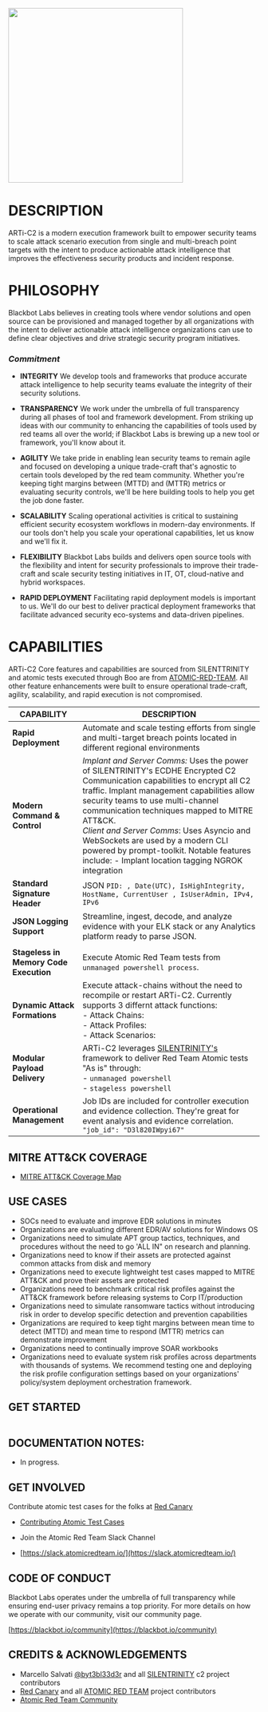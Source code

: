 <p><img src="https://blackbot.io/wp-content/uploads/2020/11/artic_c2_logo_red_v1-e1606038603815.png" width="350px" /></p>

# DESCRIPTION

ARTi-C2 is a modern execution framework built to empower security teams to scale attack scenario execution from single and multi-breach point targets with the intent to produce actionable attack intelligence that improves the effectiveness security products and incident response.

# PHILOSOPHY

Blackbot Labs believes in creating tools where vendor solutions and open source can be provisioned and managed together by all organizations with the intent to deliver actionable attack intelligence organizations can use to define clear objectives and drive strategic security program initiatives.

### *Commitment*

- **INTEGRITY** 
We develop tools and frameworks that produce accurate attack intelligence to help security teams evaluate the integrity of their security solutions.

- **TRANSPARENCY**
We work under the umbrella of full transparency during all phases of tool and framework development. From striking up ideas with our community to enhancing the capabilities of tools used by red teams all over the world; if Blackbot Labs is brewing up a new tool or framework, you'll know about it.


- **AGILITY**
We take pride in enabling lean security teams to remain agile and focused on developing a unique trade-craft that's agnostic to certain tools developed by the red team community. Whether you're keeping tight margins between \(MTTD\) and  \(MTTR\) metrics or evaluating security controls, we'll be here building tools to help you get the job done faster.


- **SCALABILITY**
Scaling operational activities is critical to sustaining efficient security ecosystem workflows in modern-day environments. If our tools don't help you scale your operational capabilities, let us know and we'll fix it. 


- **FLEXIBILITY**
Blackbot Labs builds and delivers open source tools with the flexibility and intent for security professionals to improve their trade-craft and scale security testing initiatives in IT, OT, cloud-native and hybrid workspaces.


- **RAPID DEPLOYMENT**
Facilitating rapid deployment models is important to us. We'll do our best to deliver practical deployment frameworks that facilitate advanced security eco-systems and data-driven pipelines. 

# CAPABILITIES

ARTi-C2 Core features and capabilities are sourced from SILENTTRINITY and atomic tests executed through Boo are from [ATOMIC-RED-TEAM](https://github.com/redcanaryco/atomic-red-team). All other feature enhancements were built to ensure operational trade-craft, agility, scalability, and rapid execution is not compromised.


| CAPABILITY | DESCRIPTION |
| ------ | ------ |
| **Rapid Deployment** | Automate and scale testing efforts from single and multi-target breach points located in different regional environments
| **Modern Command & Control** | *Implant and Server Comms:* Uses the power of SILENTRINITY's ECDHE Encrypted C2 Communication capabilities to encrypt all C2 traffic. Implant management capabilities allow security teams to use multi-channel communication techniques mapped to MITRE ATT&CK. </br>*Client and Server Comms*: Uses Asyncio and WebSockets are used by a modern CLI powered by prompt-toolkit. Notable features include:     - Implant location tagging NGROK integration 
| **Standard Signature Header** | JSON `PID: , Date(UTC), IsHighIntegrity, HostName, CurrentUser , IsUserAdmin, IPv4, IPv6`
| **JSON Logging Support** | Streamline, ingest, decode, and analyze evidence with your ELK stack or any Analytics platform ready to parse JSON.| 
||
| **Stageless in Memory Code Execution** |  Execute Atomic Red Team tests from `unmanaged powershell process`. 
| **Dynamic Attack Formations** | Execute attack-chains without the need to recompile or restart ARTi-C2. Currently supports 3 differnt attack functions:</br>    - Attack Chains:</br>- Attack Profiles:</br>- Attack Scenarios:|
| **Modular Payload Delivery** | ARTi-C2 leverages [SILENTRINITY's](https://github.com/byt3bl33d3r/SILENTTRINITY) framework to deliver Red Team Atomic tests "As is" through:</br>- `unmanaged powershell`</br>- `stageless powershell`
| **Operational Management** | Job IDs are included for controller execution and evidence collection. They're great for event  analysis and evidence correlation. `"job_id": "D3l820IWpyi67"`| **Atomic Updates** | The ART port pipeline is triggered by repo updates at [ATOMIC-RED-TEAM](https://github.com/redcanaryco/atomic-red-team)   

## MITRE ATT&CK COVERAGE
- [MITRE ATT&CK Coverage Map](https://attack.blackbot.io)




## USE CASES 
- SOCs need to evaluate and improve EDR solutions in minutes
- Organizations are evaluating different EDR/AV solutions for Windows OS
- Organizations need to simulate APT group tactics, techniques, and procedures without the need to go 'ALL IN" on research and planning.
- Organizations need to know if their assets are protected against common attacks from disk and memory
- Organizations need to execute lightweight test cases mapped to MITRE ATT&CK and prove their assets are protected
- Organizations need to benchmark critical risk profiles against the ATT&CK framework before releasing systems to Corp IT/production
- Organizations need to simulate ransomware tactics without introducing risk in order to develop specific detection and prevention capabilities
- Organizations are required to keep tight margins between mean time to detect \(MTTD\) and mean time to respond \(MTTR\) metrics can demonstrate improvement
- Organizations need to continually improve SOAR workbooks
- Organizations need to evaluate system risk profiles across departments with thousands of systems. We recommend testing one and deploying the risk profile configuration settings based on your organizations' policy/system deployment orchestration framework. 

## GET STARTED

```- In Progress
```

## DOCUMENTATION NOTES:
- In progress. 

## GET INVOLVED
Contribute atomic test cases for the folks at [Red Canary](https://github.com/redcanaryco/) 
-  [Contributing Atomic Test Cases](https://github.com/redcanaryco/atomic-red-team/wiki/Contributing)

- Join the Atomic Red Team Slack Channel
- [https://slack.atomicredteam.io/](https://slack.atomicredteam.io/)

## CODE OF CONDUCT

Blackbot Labs operates under the umbrella of full transparency while ensuring end-user privacy remains a top priority. For more details on how we operate with our community, visit our community page.

[https://blackbot.io/community](https://blackbot.io/community)

## CREDITS & ACKNOWLEDGEMENTS 

- Marcello Salvati [@byt3bl33d3r](https://twitter.com/byt3bl33d3r) and all [SILENTRINITY](https://github.com/byt3bl33d3r/SILENTTRINITY) c2 project contributors
- [Red Canary](https://github.com/redcanaryco) and all [ATOMIC RED TEAM](https://github.com/redcanaryco/atomic-red-team) project contributors
- [Atomic Red Team Community](https://slack.atomicredteam.io/)  
